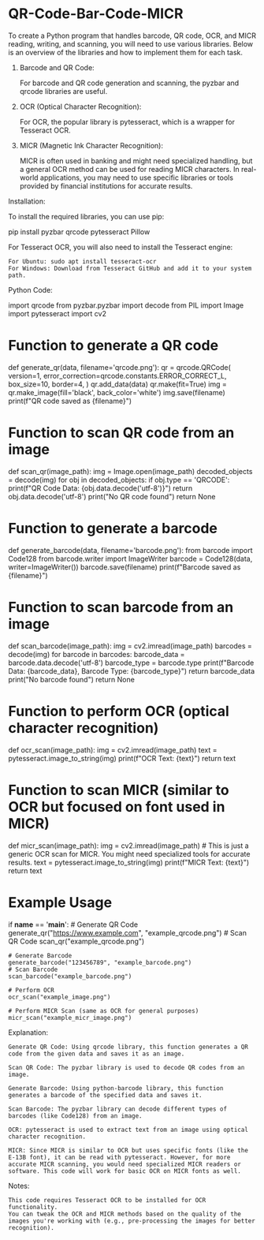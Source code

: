 # QR-Code-Bar-Code-MICR
To create a Python program that handles barcode, QR code, OCR, and MICR reading, writing, and scanning, you will need to use various libraries. Below is an overview of the libraries and how to implement them for each task.
1. Barcode and QR Code:

    For barcode and QR code generation and scanning, the pyzbar and qrcode libraries are useful.

2. OCR (Optical Character Recognition):

    For OCR, the popular library is pytesseract, which is a wrapper for Tesseract OCR.

3. MICR (Magnetic Ink Character Recognition):

    MICR is often used in banking and might need specialized handling, but a general OCR method can be used for reading MICR characters. In real-world applications, you may need to use specific libraries or tools provided by financial institutions for accurate results.

Installation:

To install the required libraries, you can use pip:

pip install pyzbar qrcode pytesseract Pillow

For Tesseract OCR, you will also need to install the Tesseract engine:

    For Ubuntu: sudo apt install tesseract-ocr
    For Windows: Download from Tesseract GitHub and add it to your system path.

Python Code:

import qrcode
from pyzbar.pyzbar import decode
from PIL import Image
import pytesseract
import cv2

# Function to generate a QR code
def generate_qr(data, filename='qrcode.png'):
    qr = qrcode.QRCode(
        version=1,
        error_correction=qrcode.constants.ERROR_CORRECT_L,
        box_size=10,
        border=4,
    )
    qr.add_data(data)
    qr.make(fit=True)
    img = qr.make_image(fill='black', back_color='white')
    img.save(filename)
    print(f"QR code saved as {filename}")

# Function to scan QR code from an image
def scan_qr(image_path):
    img = Image.open(image_path)
    decoded_objects = decode(img)
    for obj in decoded_objects:
        if obj.type == 'QRCODE':
            print(f"QR Code Data: {obj.data.decode('utf-8')}")
            return obj.data.decode('utf-8')
    print("No QR code found")
    return None

# Function to generate a barcode
def generate_barcode(data, filename='barcode.png'):
    from barcode import Code128
    from barcode.writer import ImageWriter
    barcode = Code128(data, writer=ImageWriter())
    barcode.save(filename)
    print(f"Barcode saved as {filename}")

# Function to scan barcode from an image
def scan_barcode(image_path):
    img = cv2.imread(image_path)
    barcodes = decode(img)
    for barcode in barcodes:
        barcode_data = barcode.data.decode('utf-8')
        barcode_type = barcode.type
        print(f"Barcode Data: {barcode_data}, Barcode Type: {barcode_type}")
        return barcode_data
    print("No barcode found")
    return None

# Function to perform OCR (optical character recognition)
def ocr_scan(image_path):
    img = cv2.imread(image_path)
    text = pytesseract.image_to_string(img)
    print(f"OCR Text: {text}")
    return text

# Function to scan MICR (similar to OCR but focused on font used in MICR)
def micr_scan(image_path):
    img = cv2.imread(image_path)
    # This is just a generic OCR scan for MICR. You might need specialized tools for accurate results.
    text = pytesseract.image_to_string(img)
    print(f"MICR Text: {text}")
    return text

# Example Usage
if __name__ == '__main__':
    # Generate QR Code
    generate_qr("https://www.example.com", "example_qrcode.png")
    # Scan QR Code
    scan_qr("example_qrcode.png")

    # Generate Barcode
    generate_barcode("123456789", "example_barcode.png")
    # Scan Barcode
    scan_barcode("example_barcode.png")

    # Perform OCR
    ocr_scan("example_image.png")

    # Perform MICR Scan (same as OCR for general purposes)
    micr_scan("example_micr_image.png")

Explanation:

    Generate QR Code: Using qrcode library, this function generates a QR code from the given data and saves it as an image.

    Scan QR Code: The pyzbar library is used to decode QR codes from an image.

    Generate Barcode: Using python-barcode library, this function generates a barcode of the specified data and saves it.

    Scan Barcode: The pyzbar library can decode different types of barcodes (like Code128) from an image.

    OCR: pytesseract is used to extract text from an image using optical character recognition.

    MICR: Since MICR is similar to OCR but uses specific fonts (like the E-13B font), it can be read with pytesseract. However, for more accurate MICR scanning, you would need specialized MICR readers or software. This code will work for basic OCR on MICR fonts as well.

Notes:

    This code requires Tesseract OCR to be installed for OCR functionality.
    You can tweak the OCR and MICR methods based on the quality of the images you're working with (e.g., pre-processing the images for better recognition).
